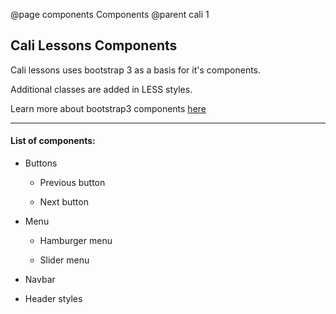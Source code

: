 @page components Components
@parent cali 1

## Cali Lessons Components

Cali lessons uses bootstrap 3 as a basis for it's components.

Additional classes are added in LESS styles.

Learn more about bootstrap3 components [here](https://getbootstrap.com/docs/3.3/components)

---

#### List of components:

* Buttons
	* Previous button
	
	* Next button

* Menu
	* Hamburger menu
	
	* Slider menu

* Navbar

* Header styles